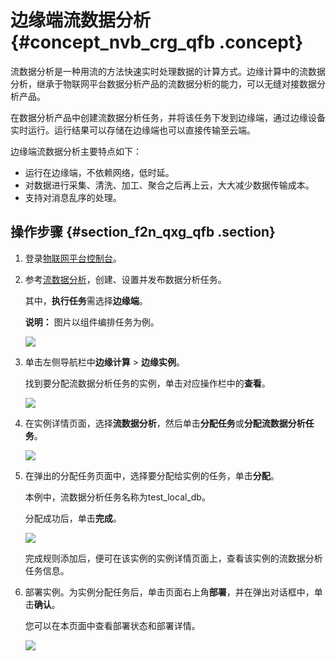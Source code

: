 # 边缘端流数据分析 {#concept_nvb_crg_qfb .concept}

流数据分析是一种用流的方法快速实时处理数据的计算方式。边缘计算中的流数据分析，继承于物联网平台数据分析产品的流数据分析的能力，可以无缝对接数据分析产品。

在数据分析产品中创建流数据分析任务，并将该任务下发到边缘端，通过边缘设备实时运行。运行结果可以存储在边缘端也可以直接传输至云端。

边缘端流数据分析主要特点如下：

-   运行在边缘端，不依赖网络，低时延。
-   对数据进行采集、清洗、加工、聚合之后再上云，大大减少数据传输成本。
-   支持对消息乱序的处理。

## 操作步骤 {#section_f2n_qxg_qfb .section}

1.  登录[物联网平台控制台](http://iot.console.aliyun.com)。
2.  参考[流数据分析](../../../../cn.zh-CN/数据分析服务/流数据分析/任务管理.md#)，创建、设置并发布数据分析任务。

    其中，**执行任务**需选择**边缘端**。

    **说明：** 图片以组件编排任务为例。

    ![](http://static-aliyun-doc.oss-cn-hangzhou.aliyuncs.com/assets/img/40709/154521826621255_zh-CN.jpg)

3.  单击左侧导航栏中**边缘计算** \> **边缘实例**。

    找到要分配流数据分析任务的实例，单击对应操作栏中的**查看**。

    ![](http://static-aliyun-doc.oss-cn-hangzhou.aliyuncs.com/assets/img/15328/154521826613914_zh-CN.png)

4.  在实例详情页面，选择**流数据分析**，然后单击**分配任务**或**分配流数据分析任务**。

    ![](http://static-aliyun-doc.oss-cn-hangzhou.aliyuncs.com/assets/img/40709/154521826621201_zh-CN.png)

5.  在弹出的分配任务页面中，选择要分配给实例的任务，单击**分配**。

    本例中，流数据分析任务名称为test\_local\_db。

    分配成功后，单击**完成**。

    ![](http://static-aliyun-doc.oss-cn-hangzhou.aliyuncs.com/assets/img/40709/154521826621202_zh-CN.png)

    完成规则添加后，便可在该实例的实例详情页面上，查看该实例的流数据分析任务信息。

6.  部署实例。为实例分配任务后，单击页面右上角**部署**，并在弹出对话框中，单击**确认**。

    您可以在本页面中查看部署状态和部署详情。

    ![](http://static-aliyun-doc.oss-cn-hangzhou.aliyuncs.com/assets/img/40709/154521826621203_zh-CN.png)


